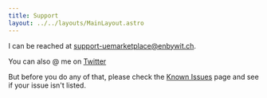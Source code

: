 ```yaml
---
title: Support
layout: ../../layouts/MainLayout.astro
---
```


I can be reached at support-uemarketplace@enbywit.ch.

You can also @ me on [Twitter](https://twitter.com/TheEnbyWitch)

But before you do any of that, please check the [Known Issues](/en/general/known-issues) page and see if your issue isn't listed.